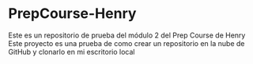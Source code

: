 # PrepCourse-Henry
Este es un repositorio de prueba del módulo 2 del Prep Course de Henry
Este proyecto es una prueba de como crear un repositorio en la nube de GitHub y clonarlo en mi escritorio local

